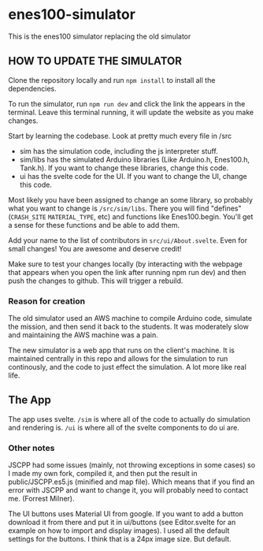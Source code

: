 # enes100-simulator

This is the enes100 simulator replacing the old simulator

## HOW TO UPDATE THE SIMULATOR

Clone the repository locally and run `npm install` to install all the dependencies.

To run the simulator, run `npm run dev` and click the link the appears in the terminal. Leave this terminal running, it will update the website as you make changes.

Start by learning the codebase. Look at pretty much every file in /src
 - sim has the simulation code, including the js interpreter stuff.
 - sim/libs has the simulated Arduino libraries (Like Arduino.h, Enes100.h, Tank.h). If you want to change these libraries, change this code.
 - ui has the svelte code for the UI. If you want to change the UI, change this code.

Most likely you have been assigned to change an some library, so probably what you want to change is `/src/sim/libs`. There you will find "defines" (`CRASH_SITE` `MATERIAL_TYPE`, etc) and 
functions like Enes100.begin. You'll get a sense for these functions and be able to add them.

Add your name to the list of contributors in `src/ui/About.svelte`. Even for small changes! You are awesome and deserve credit!

Make sure to test your changes locally (by interacting with the webpage that appears when you open the link after running npm run dev) and then push the changes to github. This will trigger a rebuild.

### Reason for creation

The old simulator used an AWS machine to compile Arduino code,
simulate the mission, and then send it back to the students.
It was moderately slow and maintaining the AWS machine was a pain.

The new simulator is a web app that runs on the client's machine.
It is maintained centrally in this repo and allows for the simulation
to run continously, and the code to just effect the simulation. A lot more like real life.

## The App

The app uses svelte.
`/sim` is where all of the code to actually do simulation and rendering is.
`/ui` is where all of the svelte components to do ui are.

### Other notes

JSCPP had some issues (mainly, not throwing exceptions in some cases) so I made
my own fork, compiled it, and then put the result in public/JSCPP.es5.js (minified 
and map file). Which means that if you find an error with JSCPP and want to change
it, you will probably need to contact me. (Forrest Milner).

The UI buttons uses Material UI from google. If you want to add a 
button download it from there and put it in ui/buttons (see 
Editor.svelte for an example on how to import and display images).
I used all the default settings for the buttons. I think that is a 
24px image size. But default.